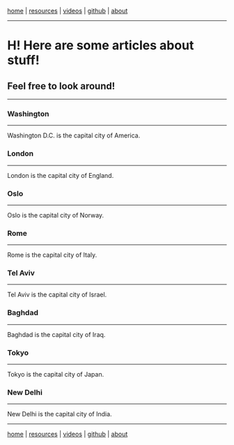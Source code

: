 <html>
<style>


 hr {  
height: 2px;  
background-color: black;  
border: none;  
}

.A_11_07_2024_1 {

background-image: url("https://github.com/user-attachments/assets/b0226742-7e31-4da1-ba44-b0eb9fa67bb7");
 border-style: solid;
 border-color: rgb(255, 125, 248);

}

.A_11_07_2024_2 {

background-image: url("https://github.com/user-attachments/assets/e29af72d-fe56-48db-bf94-f19b045e6ba2");
 border-style: solid;
 border-color: rgb(255, 125, 248);

}

.A_11_07_2024_3 {

background-image: url("https://github.com/user-attachments/assets/fedaeba6-ae4d-4e76-a320-953639c540f8");
 border-style: solid;
 border-color: rgb(255, 125, 248);

}

.A_11_07_2024_4 {

background-image: url("https://github.com/user-attachments/assets/31562003-6a63-4862-9473-fd1b03120b36");
 border-style: solid;
 border-color: rgb(255, 125, 248);

}

.A_11_07_2024_5 {

background-image: url("https://github.com/user-attachments/assets/c61212b2-a57a-433d-952d-0dab916354ef");
 border-style: solid;
 border-color: rgb(255, 125, 248);

}

.A_11_07_2024_6 {

background-image: url("https://github.com/user-attachments/assets/5f7ff874-bfd4-49cd-98da-ff825a3589d2");
 border-style: solid;
 border-color: rgb(255, 125, 248);

}

.A_11_07_2024_7 {

background-image: url("https://github.com/user-attachments/assets/c66a99a9-7fb0-4b61-ad1b-ea6365f93f16");
 border-style: solid;
 border-color: rgb(255, 125, 248);

}

.A_11_07_2024_8 {

background-image: url("https://github.com/user-attachments/assets/df8b3fca-b7bb-4734-8de9-a31be8a71d09");
 border-style: solid;
 border-color: rgb(255, 125, 248);


}

div {
  color: rgb(255, 125, 248);
  display:inline-block;
  width: 160px;
  height: 125px;
  margin: 10px;
  border: red;
  text-align: center;
  
}

h1 {

color: rgb(255, 125, 248);

}

h2 {

color: rgb(255, 125, 248);

}

</style>
<body> 

<a href="https://disesdi.github.io/">home</a> \| <a href="https://anglesofattack.io/resources.html" target="_blank" rel="noopener noreferrer">resources</a> \| <a href="https://anglesofattack.io/Videos.html" target="_blank" rel="noopener noreferrer">videos</a> \| <a href="https://github.com/disesdi/" target="_blank" rel="noopener noreferrer">github</a> \| <a href="https://anglesofattack.io/about.html" target="_blank" rel="noopener noreferrer">about</a>

<hr>

<h1>
H! Here are some articles about stuff!
</h1>

<h2>
 Feel free to look around!
</h2>
 
<hr>
  
<div class="A_11_07_2024_1">
  <h3>Washington</h3>
  <hr>
  <p>Washington D.C. is the capital city of America.</p>
</div>

<div class="A_11_07_2024_2">
  <h3>London</h3>
  <hr>
  <p>London is the capital city of England.</p>
</div>

<div class="A_11_07_2024_3">
  <h3>Oslo</h3>
  <hr>
  <p>Oslo is the capital city of Norway.</p>
</div>

<div class="A_11_07_2024_4">
  <h3>Rome</h3>
  <hr>
  <p>Rome is the capital city of Italy.</p>
</div>

<div class="A_11_07_2024_5">
  <h3>Tel Aviv</h3>
  <hr>
  <p>Tel Aviv is the capital city of Israel.</p>
</div>

<div class="A_11_07_2024_6">
  <h3>Baghdad</h3>
  <hr>
  <p>Baghdad is the capital city of Iraq.</p>
</div>

<div class="A_11_07_2024_7">
  <h3>Tokyo</h3>
  <hr>
  <p>Tokyo is the capital city of Japan.</p>
</div>

<div class="A_11_07_2024_8">
  <h3>New Delhi</h3> 
  <hr>
  <p>New Delhi is the capital city of India.</p>    
</div>

<hr>

<a href="https://disesdi.github.io/">home</a> \| <a href="https://anglesofattack.io/resources.html" target="_blank" rel="noopener noreferrer">resources</a> \| <a href="https://anglesofattack.io/Videos.html" target="_blank" rel="noopener noreferrer">videos</a> \| <a href="https://github.com/disesdi/" target="_blank" rel="noopener noreferrer">github</a> \| <a href="https://anglesofattack.io/about.html" target="_blank" rel="noopener noreferrer">about</a>


</body>
</html>







































































































































































































































